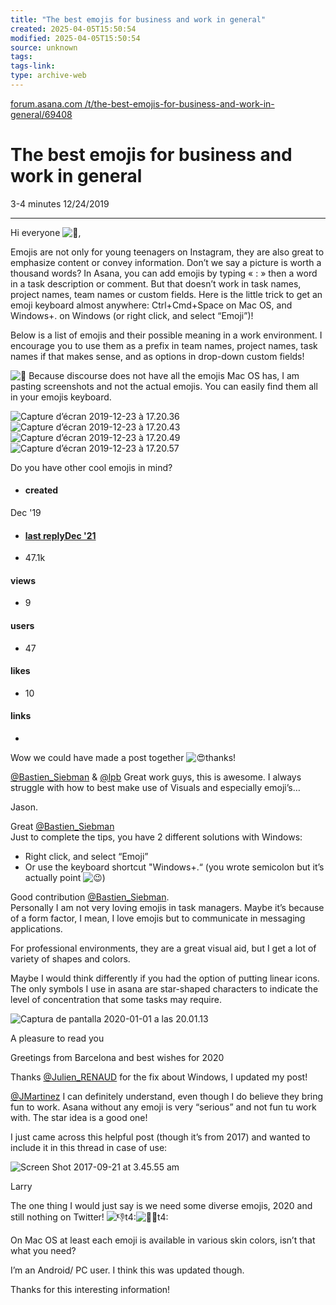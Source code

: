 ```yaml
---
title: "The best emojis for business and work in general"
created: 2025-04-05T15:50:54
modified: 2025-04-05T15:50:54
source: unknown
tags:
tags-link:
type: archive-web
---
```


[ forum.asana.com /t/the-best-emojis-for-business-and-work-in-general/69408 ](https://forum.asana.com/t/the-best-emojis-for-business-and-work-in-general/69408)

# The best emojis for business and work in general

3-4 minutes 12/24/2019

* * *

Hi everyone ![:wave:](https://emoji.discourse-cdn.com/twitter/wave.png?v=12),

Emojis are not only for young teenagers on Instagram, they are also great to emphasize content or convey information. Don’t we say a picture is worth a thousand words? In Asana, you can add emojis by typing « : » then a word in a task description or comment. But that doesn’t work in task names, project names, team names or custom fields. Here is the little trick to get an emoji keyboard almost anywhere: Ctrl+Cmd+Space on Mac OS, and Windows+. on Windows (or right click, and select “Emoji”)!

Below is a list of emojis and their possible meaning in a work environment. I encourage you to use them as a prefix in team names, project names, task names if that makes sense, and as options in drop-down custom fields!

![:rotating_light:](https://emoji.discourse-cdn.com/twitter/rotating_light.png?v=12) Because discourse does not have all the emojis Mac OS has, I am pasting screenshots and not the actual emojis. You can easily find them all in your emojis keyboard.

![Capture d’écran 2019-12-23 à 17.20.36](https://global.discourse-cdn.com/asana/original/3X/5/b/5b7081be1f7fef247828a232a981c62bbe279db6.png) ![Capture d’écran 2019-12-23 à 17.20.43](https://global.discourse-cdn.com/asana/original/3X/f/e/fec146e1fb5c1277f733e50db9c81166a29e0b96.png) ![Capture d’écran 2019-12-23 à 17.20.49](https://global.discourse-cdn.com/asana/original/3X/9/5/95004054b2ca8404bba86039470a3fba6af42554.png) ![Capture d’écran 2019-12-23 à 17.20.57](https://global.discourse-cdn.com/asana/original/3X/1/2/12a3000e16eb2b1b091259071caf24c71965b17c.png)

Do you have other cool emojis in mind?

  * #### created

Dec '19

  * #### [last replyDec '21](https://forum.asana.com/t/the-best-emojis-for-business-and-work-in-general/69408/15)
  * 47.1k

#### views

  * 9

#### users

  * 47

#### likes

  * 10

#### links

  * 


Wow we could have made a post together ![:heart_eyes:](https://emoji.discourse-cdn.com/twitter/heart_eyes.png?v=12)thanks!

[@Bastien_Siebman](https://forum.asana.com/u/bastien_siebman) & [@lpb](https://forum.asana.com/u/lpb) Great work guys, this is awesome. I always struggle with how to best make use of Visuals and especially emoji’s…

Jason.

Great [@Bastien_Siebman](https://forum.asana.com/u/bastien_siebman)  
Just to complete the tips, you have 2 different solutions with Windows:

  * Right click, and select “Emoji”
  * Or use the keyboard shortcut "Windows+.“ (you wrote semicolon but it’s actually point ![:wink:](https://emoji.discourse-cdn.com/twitter/wink.png?v=12))



Good contribution [@Bastien_Siebman](https://forum.asana.com/u/bastien_siebman).  
Personally I am not very loving emojis in task managers. Maybe it’s because of a form factor, I mean, I love emojis but to communicate in messaging applications.

For professional environments, they are a great visual aid, but I get a lot of variety of shapes and colors.

Maybe I would think differently if you had the option of putting linear icons.  
The only symbols I use in asana are star-shaped characters to indicate the level of concentration that some tasks may require.

![Captura de pantalla 2020-01-01 a las 20.01.13](https://global.discourse-cdn.com/asana/original/3X/e/f/efc6ab15d612b06ebbbc87053f668629f83b8081.png)

A pleasure to read you

Greetings from Barcelona and best wishes for 2020

Thanks [@Julien_RENAUD](https://forum.asana.com/u/julien_renaud) for the fix about Windows, I updated my post!

[@JMartinez](https://forum.asana.com/u/jmartinez) I can definitely understand, even though I do believe they bring fun to work. Asana without any emoji is very “serious” and not fun tu work with. The star idea is a good one!

I just came across this helpful post (though it’s from 2017) and wanted to include it in this thread in case of use:

![Screen Shot 2017-09-21 at 3.45.55 am](https://global.discourse-cdn.com/asana/original/2X/1/1a5eff6cbab5ea9f0b64f05441d7dc0db772a44e.png)

Larry

The one thing I would just say is we need some diverse emojis, 2020 and still nothing on Twitter! ![:-1:t4:](https://emoji.discourse-cdn.com/twitter/-1/4.png?v=12)![:woman_shrugging:t4:](https://emoji.discourse-cdn.com/twitter/woman_shrugging/4.png?v=12)

On Mac OS at least each emoji is available in various skin colors, isn’t that what you need?

I’m an Android/ PC user. I think this was updated though.

Thanks for this interesting information!
